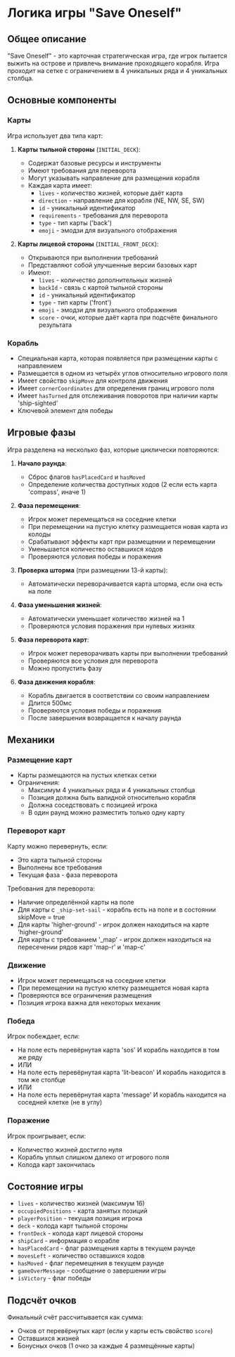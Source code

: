 # Логика игры "Save Oneself"

## Общее описание
"Save Oneself" - это карточная стратегическая игра, где игрок пытается выжить на острове и привлечь внимание проходящего корабля. Игра проходит на сетке с ограничением в 4 уникальных ряда и 4 уникальных столбца.

## Основные компоненты

### Карты
Игра использует два типа карт:
1. **Карты тыльной стороны** (`INITIAL_DECK`):
   - Содержат базовые ресурсы и инструменты
   - Имеют требования для переворота
   - Могут указывать направление для размещения корабля
   - Каждая карта имеет:
     - `lives` - количество жизней, которые даёт карта
     - `direction` - направление для корабля (NE, NW, SE, SW)
     - `id` - уникальный идентификатор
     - `requirements` - требования для переворота
     - `type` - тип карты ('back')
     - `emoji` - эмодзи для визуального отображения

2. **Карты лицевой стороны** (`INITIAL_FRONT_DECK`):
   - Открываются при выполнении требований
   - Представляют собой улучшенные версии базовых карт
   - Имеют:
     - `lives` - количество дополнительных жизней
     - `backId` - связь с картой тыльной стороны
     - `id` - уникальный идентификатор
     - `type` - тип карты ('front')
     - `emoji` - эмодзи для визуального отображения
     - `score` - очки, которые даёт карта при подсчёте финального результата

### Корабль
- Специальная карта, которая появляется при размещении карты с направлением
- Размещается в одном из четырёх углов относительно игрового поля
- Имеет свойство `skipMove` для контроля движения
- Имеет `cornerCoordinates` для определения границ игрового поля
- Имеет `hasTurned` для отслеживания поворотов при наличии карты 'ship-sighted'
- Ключевой элемент для победы

## Игровые фазы
Игра разделена на несколько фаз, которые циклически повторяются:

1. **Начало раунда**:
   - Сброс флагов `hasPlacedCard` и `hasMoved`
   - Определение количества доступных ходов (2 если есть карта 'compass', иначе 1)

2. **Фаза перемещения**:
   - Игрок может перемещаться на соседние клетки
   - При перемещении на пустую клетку размещается новая карта из колоды
   - Срабатывают эффекты карт при размещении и перемещении
   - Уменьшается количество оставшихся ходов
   - Проверяются условия победы и поражения

3. **Проверка шторма** (при размещении 13-й карты):
   - Автоматически переворачивается карта шторма, если она есть на поле

4. **Фаза уменьшения жизней**:
   - Автоматически уменьшает количество жизней на 1
   - Проверяются условия поражения при нулевых жизнях

5. **Фаза переворота карт**:
   - Игрок может переворачивать карты при выполнении требований
   - Проверяются все условия для переворота
   - Можно пропустить фазу

6. **Фаза движения корабля**:
   - Корабль двигается в соответствии со своим направлением
   - Длится 500мс
   - Проверяются условия победы и поражения
   - После завершения возвращается к началу раунда

## Механики

### Размещение карт
- Карты размещаются на пустых клетках сетки
- Ограничения:
  - Максимум 4 уникальных ряда и 4 уникальных столбца
  - Позиция должна быть валидной относительно корабля
  - Должна соседствовать с позицией игрока
  - В один раунд можно разместить только одну карту

### Переворот карт
Карту можно перевернуть, если:
- Это карта тыльной стороны
- Выполнены все требования
- Текущая фаза - фаза переворота

Требования для переворота:
- Наличие определённой карты на поле
- Для карты с `_ship-set-sail` - корабль есть на поле и в состоянии skipMove = true
- Для карты 'higher-ground' - игрок должен находиться на карте 'higher-ground'
- Для карты с требованием '_map' - игрок должен находиться на пересечении рядов карт 'map-r' и 'map-c'

### Движение
- Игрок может перемещаться на соседние клетки
- При перемещении на пустую клетку размещается новая карта
- Проверяются все ограничения размещения
- Позиция игрока важна для некоторых механик

### Победа
Игрок побеждает, если:
- На поле есть перевёрнутая карта 'sos' И корабль находится в том же ряду
- ИЛИ
- На поле есть перевёрнутая карта 'lit-beacon' И корабль находится в том же столбце
- ИЛИ
- На поле есть перевёрнутая карта 'message' И корабль находится на соседней клетке (не в углу)

### Поражение
Игрок проигрывает, если:
- Количество жизней достигло нуля
- Корабль уплыл слишком далеко от игрового поля
- Колода карт закончилась

## Состояние игры
- `lives` - количество жизней (максимум 16)
- `occupiedPositions` - карта занятых позиций
- `playerPosition` - текущая позиция игрока
- `deck` - колода карт тыльной стороны
- `frontDeck` - колода карт лицевой стороны
- `shipCard` - информация о корабле
- `hasPlacedCard` - флаг размещения карты в текущем раунде
- `movesLeft` - количество оставшихся ходов
- `hasMoved` - флаг перемещения в текущем раунде
- `gameOverMessage` - сообщение о завершении игры
- `isVictory` - флаг победы

## Подсчёт очков
Финальный счёт рассчитывается как сумма:
- Очков от перевёрнутых карт (если у карты есть свойство `score`)
- Оставшихся жизней
- Бонусных очков (1 очко за каждые 4 размещённые карты) 